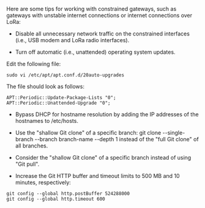 Here are some tips for working with constrained gateways, such as gateways with unstable internet connections or internet connections over LoRa:

* Disable all unnecessary network traffic on the constrained interfaces (i.e., USB modem and LoRa radio interfaces).

* Turn off automatic (i.e., unattended) operating system updates.

Edit the following file:
```
sudo vi /etc/apt/apt.conf.d/20auto-upgrades
```

The file should look as follows:
```
APT::Periodic::Update-Package-Lists "0";
APT::Periodic::Unattended-Upgrade "0";
```

* Bypass DHCP for hostname resolution by adding the IP addresses of the hostnames to /etc/hosts.

* Use the "shallow Git clone" of a specific branch: git clone --single-branch --branch branch-name --depth 1 instead of the "full Git clone" of all branches.

* Consider the "shallow Git clone" of a specific branch instead of using "Git pull".

* Increase the Git HTTP buffer and timeout limits to 500 MB and 10 minutes, respectively:
```
git config --global http.postBuffer 524288000
git config --global http.timeout 600
```